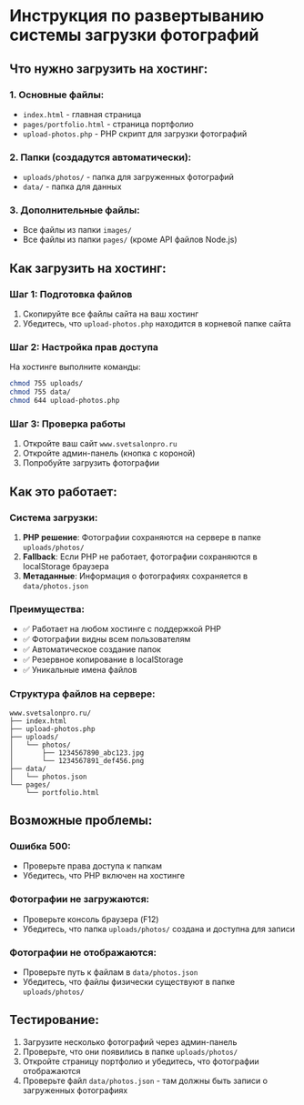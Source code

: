 # Инструкция по развертыванию системы загрузки фотографий

## Что нужно загрузить на хостинг:

### 1. Основные файлы:
- `index.html` - главная страница
- `pages/portfolio.html` - страница портфолио
- `upload-photos.php` - PHP скрипт для загрузки фотографий

### 2. Папки (создадутся автоматически):
- `uploads/photos/` - папка для загруженных фотографий
- `data/` - папка для данных

### 3. Дополнительные файлы:
- Все файлы из папки `images/`
- Все файлы из папки `pages/` (кроме API файлов Node.js)

## Как загрузить на хостинг:

### Шаг 1: Подготовка файлов
1. Скопируйте все файлы сайта на ваш хостинг
2. Убедитесь, что `upload-photos.php` находится в корневой папке сайта

### Шаг 2: Настройка прав доступа
На хостинге выполните команды:
```bash
chmod 755 uploads/
chmod 755 data/
chmod 644 upload-photos.php
```

### Шаг 3: Проверка работы
1. Откройте ваш сайт `www.svetsalonpro.ru`
2. Откройте админ-панель (кнопка с короной)
3. Попробуйте загрузить фотографии

## Как это работает:

### Система загрузки:
1. **PHP решение**: Фотографии сохраняются на сервере в папке `uploads/photos/`
2. **Fallback**: Если PHP не работает, фотографии сохраняются в localStorage браузера
3. **Метаданные**: Информация о фотографиях сохраняется в `data/photos.json`

### Преимущества:
- ✅ Работает на любом хостинге с поддержкой PHP
- ✅ Фотографии видны всем пользователям
- ✅ Автоматическое создание папок
- ✅ Резервное копирование в localStorage
- ✅ Уникальные имена файлов

### Структура файлов на сервере:
```
www.svetsalonpro.ru/
├── index.html
├── upload-photos.php
├── uploads/
│   └── photos/
│       ├── 1234567890_abc123.jpg
│       └── 1234567891_def456.png
├── data/
│   └── photos.json
└── pages/
    └── portfolio.html
```

## Возможные проблемы:

### Ошибка 500:
- Проверьте права доступа к папкам
- Убедитесь, что PHP включен на хостинге

### Фотографии не загружаются:
- Проверьте консоль браузера (F12)
- Убедитесь, что папка `uploads/photos/` создана и доступна для записи

### Фотографии не отображаются:
- Проверьте путь к файлам в `data/photos.json`
- Убедитесь, что файлы физически существуют в папке `uploads/photos/`

## Тестирование:

1. Загрузите несколько фотографий через админ-панель
2. Проверьте, что они появились в папке `uploads/photos/`
3. Откройте страницу портфолио и убедитесь, что фотографии отображаются
4. Проверьте файл `data/photos.json` - там должны быть записи о загруженных фотографиях
